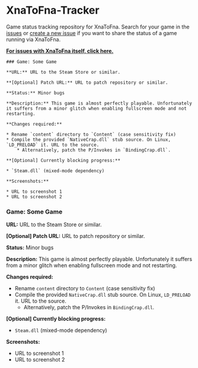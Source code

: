 # XnaToFna-Tracker
Game status tracking repository for XnaToFna. Search for your game in the [issues](https://github.com/0x0ade/XnaToFna-Tracker/issues) or [create a new issue](https://github.com/0x0ade/XnaToFna-Tracker/issues/new) if you want to share the status of a game running via XnaToFna.

[**For issues with XnaToFna itself, click here.**](https://github.com/0x0ade/XnaToFna/issues)

```
### Game: Some Game

**URL:** URL to the Steam Store or similar.

**[Optional] Patch URL:** URL to patch repository or similar.

**Status:** Minor bugs

**Description:** This game is almost perfectly playable. Unfortunately it suffers from a minor glitch when enabling fullscreen mode and not restarting.

**Changes required:**

* Rename `content` directory to `Content` (case sensitivity fix)
* Compile the provided `NativeCrap.dll` stub source. On Linux, `LD_PRELOAD` it. URL to the source.
    * Alternatively, patch the P/Invokes in `BindingCrap.dll`.

**[Optional] Currently blocking progress:**

* `Steam.dll` (mixed-mode dependency)

**Screenshots:**

* URL to screenshot 1
* URL to screenshot 2
```

### Game: Some Game

**URL:** URL to the Steam Store or similar.

**[Optional] Patch URL:** URL to patch repository or similar.

**Status:** Minor bugs

**Description:** This game is almost perfectly playable. Unfortunately it suffers from a minor glitch when enabling fullscreen mode and not restarting.

**Changes required:**

* Rename `content` directory to `Content` (case sensitivity fix)
* Compile the provided `NativeCrap.dll` stub source. On Linux, `LD_PRELOAD` it. URL to the source.
    * Alternatively, patch the P/Invokes in `BindingCrap.dll`.

**[Optional] Currently blocking progress:**

* `Steam.dll` (mixed-mode dependency)

**Screenshots:**

* URL to screenshot 1
* URL to screenshot 2
